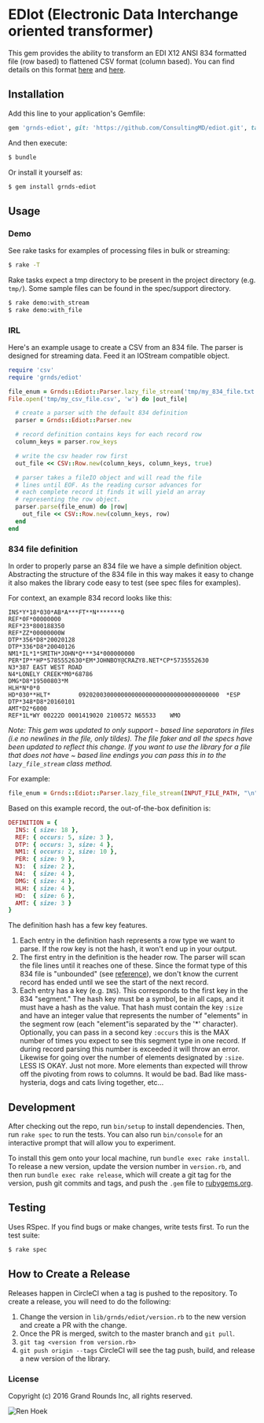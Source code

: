 # EDIot (Electronic Data Interchange oriented transformer)
This gem provides the ability to transform an EDI X12 ANSI 834 formatted file (row based) to flattened CSV format (column based). You can find details on this format [here](https://x12.org/examples/005010x220) and [here](https://getworkforce.com/ansi-834-file-layout/).

## Installation
Add this line to your application's Gemfile:
```ruby 
gem 'grnds-ediot', git: 'https://github.com/ConsultingMD/ediot.git', tag: '<sha-here>'
```
And then execute:
``` zsh   
$ bundle
```
Or install it yourself as:
```zsh
$ gem install grnds-ediot
```

## Usage
### Demo
See rake tasks for examples of processing files in bulk or streaming:
```zsh
$ rake -T
```
Rake tasks expect a tmp directory to be present in the project directory (e.g. `tmp/`). Some sample files can be found in the spec/support directory.
```zsh
$ rake demo:with_stream
$ rake demo:with_file
```

### IRL
Here's an example usage to create a CSV from an 834 file. The parser is designed for streaming data. 
Feed it an IOStream compatible object.
```ruby
require 'csv'
require 'grnds/ediot'

file_enum = Grnds::Ediot::Parser.lazy_file_stream('tmp/my_834_file.txt')
File.open('tmp/my_csv_file.csv', 'w') do |out_file|

  # create a parser with the default 834 definition
  parser = Grnds::Ediot::Parser.new

  # record definition contains keys for each record row
  column_keys = parser.row_keys

  # write the csv header row first
  out_file << CSV::Row.new(column_keys, column_keys, true)

  # parser takes a fileIO object and will read the file
  # lines until EOF. As the reading cursor advances for
  # each complete record it finds it will yield an array
  # representing the row object.
  parser.parse(file_enum) do |row|
    out_file << CSV::Row.new(column_keys, row)
  end
end
```

### 834 file definition
In order to properly parse an 834 file we have a simple definition object.
Abstracting the structure of the 834 file in this way makes it easy to change
it also makes the library code easy to test (see spec files for examples).

For context, an example 834 record looks like this:
```
INS*Y*18*030*AB*A***FT**N*******0
REF*0F*00000000
REF*23*800188350
REF*ZZ*00000000W
DTP*356*D8*20020128
DTP*336*D8*20040126
NM1*IL*1*SMITH*JOHN*Q***34*000000000
PER*IP**HP*5785552630*EM*JOHNBOY@CRAZY8.NET*CP*5735552630
N3*387 EAST WEST ROAD
N4*LONELY CREEK*M0*68786
DMG*D8*19500803*M
HLH*N*0*0
HD*030**HLT*        0920200300000000000000000000000000000000  *ESP
DTP*348*D8*20160101
AMT*D2*6000
REF*1L*WY 00222D 0001419020 2100572 N65533    WMO
```
_Note: This gem was updated to only support `~` based line separators in files (i.e no newlines in the file, only tildes). The file faker and all the specs have been updated to reflect this change. If you want to use the library for a file that does not have ~ based line endings you can pass this in to the `lazy_file_stream` class method._ 

For example:
```ruby
file_enum = Grnds::Ediot::Parser.lazy_file_stream(INPUT_FILE_PATH, "\n")
```
Based on this example record, the out-of-the-box definition is:

```ruby    
DEFINITION = {
  INS: { size: 18 },
  REF: { occurs: 5, size: 3 },
  DTP: { occurs: 3, size: 4 },
  NM1: { occurs: 2, size: 10 },
  PER: { size: 9 },
  N3:  { size: 2 },
  N4:  { size: 4 },
  DMG: { size: 4 },
  HLH: { size: 4 },
  HD:  { size: 6 },
  AMT: { size: 3 }
}
```
The definition hash has a few key features.
1. Each entry in the definition hash represents a row type we want to parse. If the row key is not the hash, it won't end up in your output.
2. The first entry in the definition is the header row. The parser will scan the file lines until it reaches one of these. Since the format type of this 834 file is "unbounded" (see [reference](http://www.rawlinsecconsulting.com/x12tutorial/x12syn.html)), we don't know the current record has ended until we see the start of the next record.
3. Each entry has a key (e.g. `INS`). This corresponds to the first key in the 834 "segment." The hash key must be a symbol, be in all caps, and it must have a hash as the value. That hash must contain the key `:size` and have an integer value that represents the number of "elements" in the segment row (each "element"is separated by the '*' character). Optionally, you can pass in a second key `:occurs` this is the MAX number of times you expect to see this segment type in one record. If during record parsing this number is exceeded it will throw an error. Likewise for going over the number of elements designated by `:size`. LESS IS OKAY. Just not more. More elements than expected will throw off the pivoting from rows to columns. It would be bad. Bad like mass-hysteria, dogs and cats living together, etc...

## Development
After checking out the repo, run `bin/setup` to install dependencies. Then, run `rake spec` to run the tests. You can also run `bin/console` for an interactive prompt that will allow you to experiment.

To install this gem onto your local machine, run `bundle exec rake install`. To release a new version, update the version number in `version.rb`, and then run `bundle exec rake release`, which will create a git tag for the version, push git commits and tags, and push the `.gem` file to [rubygems.org](https://rubygems.org).

## Testing
Uses RSpec. If you find bugs or make changes, write tests first.
To run the test suite:
```zsh
$ rake spec
```

## How to Create a Release
Releases happen in CircleCI when a tag is pushed to the repository. To create a release, you will need to do the following:
1. Change the version in `lib/grnds/ediot/version.rb` to the new version and create a PR with the change.
2. Once the PR is merged, switch to the master branch and `git pull`.
3. `git tag <version from version.rb>`
4. `git push origin --tags`
CircleCI will see the tag push, build, and release a new version of the library.

### License
Copyright (c) 2016 Grand Rounds Inc, all rights reserved.

![Ren Hoek](http://3b3832722e63ef13df5f-655e11a96f14b2c941c4bc34ef58f583.r35.cf2.rackcdn.com/product_images_new/Mens_Grey_Ren_And_Stimpy_Eediot_T_Shirt_from_Chunk_print_500-480-500.jpg)